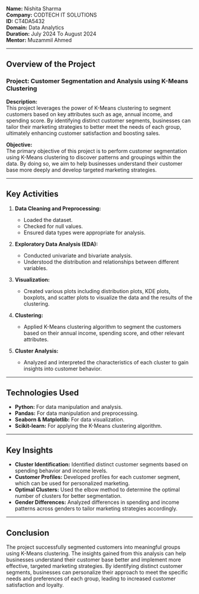 

**Name:** Nishita Sharma  
**Company:** CODTECH IT SOLUTIONS  
**ID:** CT4DA5432  
**Domain:** Data Analytics  
**Duration:** July 2024 To August 2024  
**Mentor:** Muzammil Ahmed  

---

## Overview of the Project

### Project: Customer Segmentation and Analysis using K-Means Clustering

**Description:**  
This project leverages the power of K-Means clustering to segment customers based on key attributes such as age, annual income, and spending score. By identifying distinct customer segments, businesses can tailor their marketing strategies to better meet the needs of each group, ultimately enhancing customer satisfaction and boosting sales.

**Objective:**  
The primary objective of this project is to perform customer segmentation using K-Means clustering to discover patterns and groupings within the data. By doing so, we aim to help businesses understand their customer base more deeply and develop targeted marketing strategies.

---

## Key Activities

1. **Data Cleaning and Preprocessing:** 
    - Loaded the dataset.
    - Checked for null values.
    - Ensured data types were appropriate for analysis.

2. **Exploratory Data Analysis (EDA):**
    - Conducted univariate and bivariate analysis.
    - Understood the distribution and relationships between different variables.

3. **Visualization:** 
    - Created various plots including distribution plots, KDE plots, boxplots, and scatter plots to visualize the data and the results of the clustering.

4. **Clustering:** 
    - Applied K-Means clustering algorithm to segment the customers based on their annual income, spending score, and other relevant attributes.

5. **Cluster Analysis:** 
    - Analyzed and interpreted the characteristics of each cluster to gain insights into customer behavior.

---

## Technologies Used

- **Python:** For data manipulation and analysis.
- **Pandas:** For data manipulation and preprocessing.
- **Seaborn & Matplotlib:** For data visualization.
- **Scikit-learn:** For applying the K-Means clustering algorithm.

---

## Key Insights

- **Cluster Identification:** Identified distinct customer segments based on spending behavior and income levels.
- **Customer Profiles:** Developed profiles for each customer segment, which can be used for personalized marketing.
- **Optimal Clusters:** Used the elbow method to determine the optimal number of clusters for better segmentation.
- **Gender Differences:** Analyzed differences in spending and income patterns across genders to tailor marketing strategies accordingly.

---

## Conclusion

The project successfully segmented customers into meaningful groups using K-Means clustering. The insights gained from this analysis can help businesses understand their customer base better and implement more effective, targeted marketing strategies. By identifying distinct customer segments, businesses can personalize their approach to meet the specific needs and preferences of each group, leading to increased customer satisfaction and loyalty.
